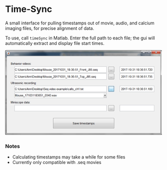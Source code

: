 # Time-Sync
A small interface for pulling timestamps out of movie, audio, and calcium imaging files, for precise alignment of data.

To use, call `timeSync` in Matlab. Enter the full path to each file; the gui will automatically extract and display file start times.

<p align="center">
<img src=screenshot.png>
</p>

### Notes
- Calculating timestamps may take a while for some files
- Currently only compatible with .seq movies

